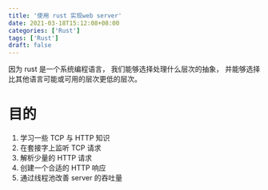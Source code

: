```yaml
---
title: '使用 rust 实现web server'
date: 2021-03-18T15:12:08+08:00
categories: ['Rust']
tags: ['Rust']
draft: false
---
```


因为 rust 是一个系统编程语言， 我们能够选择处理什么层次的抽象，
并能够选择比其他语言可能或可用的层次更低的层次。

# 目的

1. 学习一些 TCP 与 HTTP 知识
2. 在套接字上监听 TCP 请求
3. 解析少量的 HTTP 请求
4. 创建一个合适的 HTTP 响应
5. 通过线程池改善 server 的吞吐量


